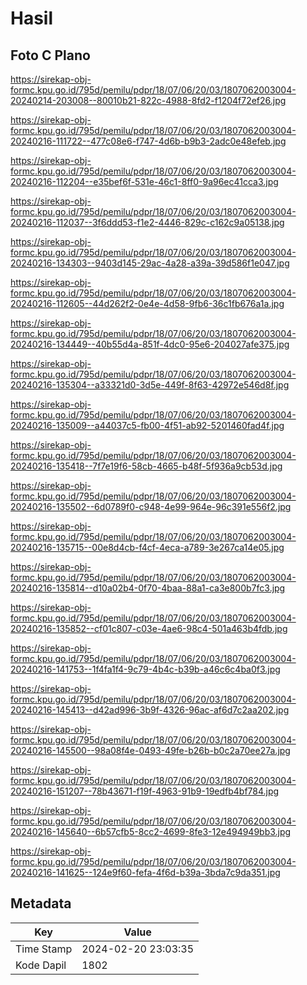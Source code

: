 # Hasil

## Foto C Plano

https://sirekap-obj-formc.kpu.go.id/795d/pemilu/pdpr/18/07/06/20/03/1807062003004-20240214-203008--80010b21-822c-4988-8fd2-f1204f72ef26.jpg

https://sirekap-obj-formc.kpu.go.id/795d/pemilu/pdpr/18/07/06/20/03/1807062003004-20240216-111722--477c08e6-f747-4d6b-b9b3-2adc0e48efeb.jpg

https://sirekap-obj-formc.kpu.go.id/795d/pemilu/pdpr/18/07/06/20/03/1807062003004-20240216-112204--e35bef6f-531e-46c1-8ff0-9a96ec41cca3.jpg

https://sirekap-obj-formc.kpu.go.id/795d/pemilu/pdpr/18/07/06/20/03/1807062003004-20240216-112037--3f6ddd53-f1e2-4446-829c-c162c9a05138.jpg

https://sirekap-obj-formc.kpu.go.id/795d/pemilu/pdpr/18/07/06/20/03/1807062003004-20240216-134303--9403d145-29ac-4a28-a39a-39d586f1e047.jpg

https://sirekap-obj-formc.kpu.go.id/795d/pemilu/pdpr/18/07/06/20/03/1807062003004-20240216-112605--44d262f2-0e4e-4d58-9fb6-36c1fb676a1a.jpg

https://sirekap-obj-formc.kpu.go.id/795d/pemilu/pdpr/18/07/06/20/03/1807062003004-20240216-134449--40b55d4a-851f-4dc0-95e6-204027afe375.jpg

https://sirekap-obj-formc.kpu.go.id/795d/pemilu/pdpr/18/07/06/20/03/1807062003004-20240216-135304--a33321d0-3d5e-449f-8f63-42972e546d8f.jpg

https://sirekap-obj-formc.kpu.go.id/795d/pemilu/pdpr/18/07/06/20/03/1807062003004-20240216-135009--a44037c5-fb00-4f51-ab92-5201460fad4f.jpg

https://sirekap-obj-formc.kpu.go.id/795d/pemilu/pdpr/18/07/06/20/03/1807062003004-20240216-135418--7f7e19f6-58cb-4665-b48f-5f936a9cb53d.jpg

https://sirekap-obj-formc.kpu.go.id/795d/pemilu/pdpr/18/07/06/20/03/1807062003004-20240216-135502--6d0789f0-c948-4e99-964e-96c391e556f2.jpg

https://sirekap-obj-formc.kpu.go.id/795d/pemilu/pdpr/18/07/06/20/03/1807062003004-20240216-135715--00e8d4cb-f4cf-4eca-a789-3e267ca14e05.jpg

https://sirekap-obj-formc.kpu.go.id/795d/pemilu/pdpr/18/07/06/20/03/1807062003004-20240216-135814--d10a02b4-0f70-4baa-88a1-ca3e800b7fc3.jpg

https://sirekap-obj-formc.kpu.go.id/795d/pemilu/pdpr/18/07/06/20/03/1807062003004-20240216-135852--cf01c807-c03e-4ae6-98c4-501a463b4fdb.jpg

https://sirekap-obj-formc.kpu.go.id/795d/pemilu/pdpr/18/07/06/20/03/1807062003004-20240216-141753--1f4fa1f4-9c79-4b4c-b39b-a46c6c4ba0f3.jpg

https://sirekap-obj-formc.kpu.go.id/795d/pemilu/pdpr/18/07/06/20/03/1807062003004-20240216-145413--d42ad996-3b9f-4326-96ac-af6d7c2aa202.jpg

https://sirekap-obj-formc.kpu.go.id/795d/pemilu/pdpr/18/07/06/20/03/1807062003004-20240216-145500--98a08f4e-0493-49fe-b26b-b0c2a70ee27a.jpg

https://sirekap-obj-formc.kpu.go.id/795d/pemilu/pdpr/18/07/06/20/03/1807062003004-20240216-151207--78b43671-f19f-4963-91b9-19edfb4bf784.jpg

https://sirekap-obj-formc.kpu.go.id/795d/pemilu/pdpr/18/07/06/20/03/1807062003004-20240216-145640--6b57cfb5-8cc2-4699-8fe3-12e494949bb3.jpg

https://sirekap-obj-formc.kpu.go.id/795d/pemilu/pdpr/18/07/06/20/03/1807062003004-20240216-141625--124e9f60-fefa-4f6d-b39a-3bda7c9da351.jpg


## Metadata

| Key        | Value               |
| ---------- | ------------------- |
| Time Stamp | 2024-02-20 23:03:35 |
| Kode Dapil | 1802                |



